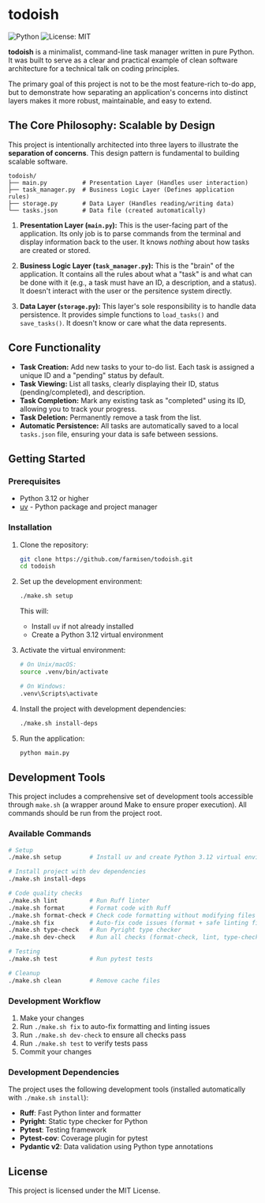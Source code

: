 # todoish

![Python](https://img.shields.io/badge/python-3.12+-blue.svg)
![License: MIT](https://img.shields.io/badge/License-MIT-yellow.svg)

**todoish** is a minimalist, command-line task manager written in pure Python. It was built to serve as a clear and practical example of clean software architecture for a technical talk on coding principles.

The primary goal of this project is not to be the most feature-rich to-do app, but to demonstrate how separating an application's concerns into distinct layers makes it more robust, maintainable, and easy to extend.

## The Core Philosophy: Scalable by Design

This project is intentionally architected into three layers to illustrate the **separation of concerns**. This design pattern is fundamental to building scalable software.

```
todoish/
├── main.py          # Presentation Layer (Handles user interaction)
├── task_manager.py  # Business Logic Layer (Defines application rules)
├── storage.py       # Data Layer (Handles reading/writing data)
└── tasks.json       # Data file (created automatically)
```

1.  **Presentation Layer (`main.py`):** This is the user-facing part of the application. Its only job is to parse commands from the terminal and display information back to the user. It knows *nothing* about how tasks are created or stored.

2.  **Business Logic Layer (`task_manager.py`):** This is the "brain" of the application. It contains all the rules about what a "task" is and what can be done with it (e.g., a task must have an ID, a description, and a status). It doesn't interact with the user or the persitence system directly.

3.  **Data Layer (`storage.py`):** This layer's sole responsibility is to handle data persistence. It provides simple functions to `load_tasks()` and `save_tasks()`. It doesn't know or care what the data represents.


## Core Functionality

*   **Task Creation:** Add new tasks to your to-do list. Each task is assigned a unique ID and a "pending" status by default.
*   **Task Viewing:** List all tasks, clearly displaying their ID, status (pending/completed), and description.
*   **Task Completion:** Mark any existing task as "completed" using its ID, allowing you to track your progress.
*   **Task Deletion:** Permanently remove a task from the list.
*   **Automatic Persistence:** All tasks are automatically saved to a local `tasks.json` file, ensuring your data is safe between sessions.

## Getting Started

### Prerequisites

*   Python 3.12 or higher
*   [uv](https://docs.astral.sh/uv/) - Python package and project manager

### Installation

1. Clone the repository:
   ```sh
   git clone https://github.com/farmisen/todoish.git
   cd todoish
   ```

2. Set up the development environment:
   ```sh
   ./make.sh setup
   ```
   This will:
   - Install `uv` if not already installed
   - Create a Python 3.12 virtual environment

3. Activate the virtual environment:
   ```sh
   # On Unix/macOS:
   source .venv/bin/activate
   
   # On Windows:
   .venv\Scripts\activate
   ```

4. Install the project with development dependencies:
   ```sh
   ./make.sh install-deps
   ```

5. Run the application:
   ```sh
   python main.py
   ```

## Development Tools

This project includes a comprehensive set of development tools accessible through `make.sh` (a wrapper around Make to ensure proper execution). All commands should be run from the project root.

### Available Commands

```bash
# Setup
./make.sh setup        # Install uv and create Python 3.12 virtual environment

# Install project with dev dependencies
./make.sh install-deps

# Code quality checks
./make.sh lint         # Run Ruff linter
./make.sh format       # Format code with Ruff
./make.sh format-check # Check code formatting without modifying files
./make.sh fix          # Auto-fix code issues (format + safe linting fixes)
./make.sh type-check   # Run Pyright type checker
./make.sh dev-check    # Run all checks (format-check, lint, type-check)

# Testing
./make.sh test         # Run pytest tests

# Cleanup
./make.sh clean        # Remove cache files
```

### Development Workflow

1. Make your changes
2. Run `./make.sh fix` to auto-fix formatting and linting issues
3. Run `./make.sh dev-check` to ensure all checks pass
4. Run `./make.sh test` to verify tests pass
5. Commit your changes

### Development Dependencies

The project uses the following development tools (installed automatically with `./make.sh install`):

- **Ruff**: Fast Python linter and formatter
- **Pyright**: Static type checker for Python
- **Pytest**: Testing framework
- **Pytest-cov**: Coverage plugin for pytest
- **Pydantic v2**: Data validation using Python type annotations

## License

This project is licensed under the MIT License.
